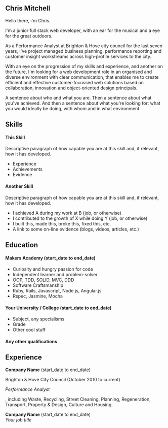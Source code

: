 ## Chris Mitchell

Hello there, i'm Chris.

I'm a junior full stack web developer, with an ear for the musical and a eye for the great outdoors.

As a Performance Analyst at Brighton & Hove city council for the last seven years, I've project managed business planning, performance reporting and customer insight workstreams across high-profile services to the city.

With an eye on the progression of my skills and experience, and another on the future, I'm looking for a web development role in an organised and diverse environment with clear communication, that enables me to create efficient and effective customer-focussed web solutions based on collaboration, innovation and object-oriented design principals.
 


A sentence about who and what you are. Then a sentence about what you've achieved. And then a sentence about what you're looking for: what you would ideally be doing, with whom and in what environment.

## Skills

#### This Skill

Descriptive paragraph of how capable you are at this skill and, if relevant, how it has developed.

- Experience
- Achievements
- Evidence

#### Another Skill

Descriptive paragraph of how capable you are at this skill and, if relevant, how it has developed.

- I achieved A during my work at B (job, or otherwise)
- I contributed to the growth of X while doing Y (job, or otherwise)
- I built this, made this, broke this, fixed this, etc.
- A link to some on-line evidence (blogs, videos, articles, etc.)

## Education

#### Makers Academy (start_date to end_date)

- Curiosity and hungry passion for code
- Independent learner and problem-solver
- OOP, TDD, SOLID, MVC, DDD
- Software Craftsmanship
- Ruby, Rails, Javascript, Node.js, Angular.js
- Rspec, Jasmine, Mocha

#### Your University / College (start_date to end_date)

- Subject, any specialisms
- Grade
- Other cool stuff

#### Any other qualifications

## Experience

**Company Name** (start_date to end_date)    

Brighton & Hove City Council (October 2010 to current)

*Performance Analyst*

, including Waste, Recycling, Street Cleaning, Planning, Regeneration, Transport, Property & Design, Culture and Housing.


**Company Name** (start_date to end_date)   
*Your job title*  
